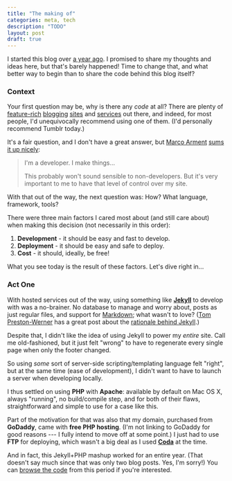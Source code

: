 ```yaml
---
title: "The making of"
categories: meta, tech
description: "TODO"
layout: post
draft: true
---
```


I started this blog over [a year ago][hello-web]. I promised to share my thoughts and ideas here, but that's barely happened! Time to change that, and what better way to begin than to share the code behind this blog itself?

[hello-web]: http://aseemk.com/blog/hello-web

### Context

Your first question may be, why is there any *code* at all? There are plenty of [feature-rich][wordpress] [blogging][blogger] [sites][posterous] and [services][tumblr] out there, and indeed, for most people, I'd unequivocally recommend using one of them. (I'd personally recommend Tumblr today.)

[wordpress]: http://www.wordpress.com/
[blogger]: http://www.blogger.com/
[posterous]: http://www.posterous.com/
[tumblr]: http://www.tumblr.com/

It's a fair question, and I don't have a great answer, but [Marco Arment][marco] [sums it up nicely][quora-marco]:

[marco]: http://www.marco.org/
[quora-marco]: http://www.quora.com/Marco-Arment-1/Why-isnt-Marco-org-built-on-Tumblr/answer/Marco-Arment

> I'm a developer. I make things...
>
> This probably won't sound sensible to non-developers. But it's very important to me to have that level of control over my site.

With that out of the way, the next question was: How? What language, framework, tools?

There were three main factors I cared most about (and still care about) when making this decision (not necessarily in this order):

1. **Development** - it should be easy and fast to develop.
2. **Deployment** - it should be easy and safe to deploy.
3. **Cost** - it should, ideally, be free!

What you see today is the result of these factors. Let's dive right in...

### Act One

With hosted services out of the way, using something like **[Jekyll][]** to develop with was a no-brainer. No database to manage and worry about, posts as just regular files, and support for [Markdown][]; what wasn't to love? ([Tom Preston-Werner][] has a great post about the [rationale behind Jekyll][tpw-post].)

[Jekyll]: https://github.com/mojombo/jekyll/wiki
[Markdown]: http://daringfireball.net/projects/markdown/
[Tom Preston-Werner]: http://tom.preston-werner.com/
[tpw-post]: http://tom.preston-werner.com/2008/11/17/blogging-like-a-hacker.html

Despite that, I didn't like the idea of using Jekyll to power my *entire* site. Call me old-fashioned, but it just felt "wrong" to have to regenerate every single page when only the footer changed.

So using *some* sort of server-side scripting/templating language felt "right", but at the same time (ease of development), I didn't want to have to launch a server when developing locally.

I thus settled on using **PHP** with **Apache**: available by default on Mac OS X, always "running", no build/compile step, and for both of their flaws, straightforward and simple to use for a case like this.

Part of the motivation for that was also that my domain, purchased from **GoDaddy**, came with **free PHP hosting**. (I'm not linking to GoDaddy for good reasons --- I fully intend to move off at some point.) I just had to use **FTP** for deploying, which wasn't a big deal as I used **[Coda][]** at the time.

[Coda]: http://panic.com/coda/

And in fact, this Jekyll+PHP mashup worked for an entire year. (That doesn't say much since that was only two blog posts. Yes, I'm sorry!) You can [browse the code][gh-old] from this period if you're interested.

[gh-old]: https://github.com/aseemk/aseemk.com/tree/6b8b9edc13890b93f9d5a90037e5d30901cfdccf



[Liquid]: http://www.liquidmarkup.org/
[GitHub Pages]: http://pages.github.com/



[Joe Hewitt]: http://joehewitt.com/
[jh-post]: http://joehewitt.com/2011/10/03/dropbox-is-my-publish-button
